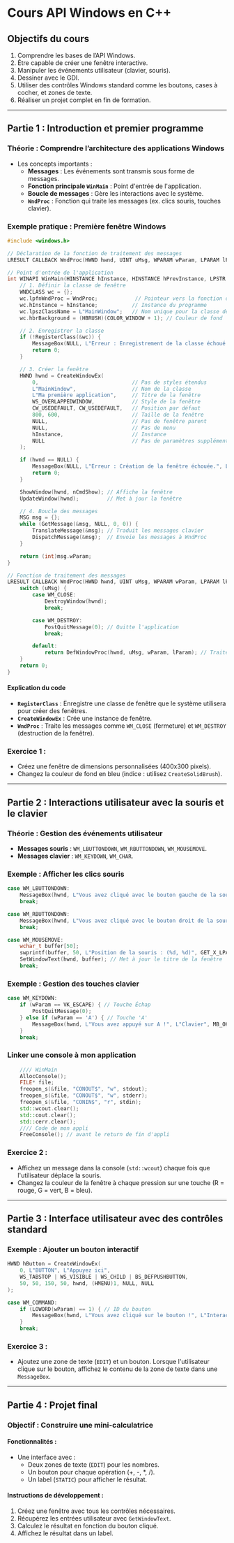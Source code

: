 
# Cours API Windows en C++

## Objectifs du cours
1. Comprendre les bases de l’API Windows.
2. Être capable de créer une fenêtre interactive.
3. Manipuler les événements utilisateur (clavier, souris).
4. Dessiner avec le GDI.
5. Utiliser des contrôles Windows standard comme les boutons, cases à cocher, et zones de texte.
6. Réaliser un projet complet en fin de formation.

---

## Partie 1 : Introduction et premier programme

### Théorie : Comprendre l’architecture des applications Windows
- Les concepts importants :
  - **Messages** : Les événements sont transmis sous forme de messages.
  - **Fonction principale `WinMain`** : Point d'entrée de l'application.
  - **Boucle de messages** : Gère les interactions avec le système.
  - **`WndProc`** : Fonction qui traite les messages (ex. clics souris, touches clavier).

### Exemple pratique : Première fenêtre Windows

```cpp
#include <windows.h>

// Déclaration de la fonction de traitement des messages
LRESULT CALLBACK WndProc(HWND hwnd, UINT uMsg, WPARAM wParam, LPARAM lParam);

// Point d'entrée de l'application
int WINAPI WinMain(HINSTANCE hInstance, HINSTANCE hPrevInstance, LPSTR lpCmdLine, int nCmdShow) {
    // 1. Définir la classe de fenêtre
    WNDCLASS wc = {};
    wc.lpfnWndProc = WndProc;            // Pointeur vers la fonction de traitement des messages
    wc.hInstance = hInstance;           // Instance du programme
    wc.lpszClassName = L"MainWindow";   // Nom unique pour la classe de fenêtre
    wc.hbrBackground = (HBRUSH)(COLOR_WINDOW + 1); // Couleur de fond

    // 2. Enregistrer la classe
    if (!RegisterClass(&wc)) {
        MessageBox(NULL, L"Erreur : Enregistrement de la classe échoué.", L"Erreur", MB_ICONERROR);
        return 0;
    }

    // 3. Créer la fenêtre
    HWND hwnd = CreateWindowEx(
        0,                              // Pas de styles étendus
        L"MainWindow",                  // Nom de la classe
        L"Ma première application",     // Titre de la fenêtre
        WS_OVERLAPPEDWINDOW,            // Style de la fenêtre
        CW_USEDEFAULT, CW_USEDEFAULT,   // Position par défaut
        800, 600,                       // Taille de la fenêtre
        NULL,                           // Pas de fenêtre parent
        NULL,                           // Pas de menu
        hInstance,                      // Instance
        NULL                            // Pas de paramètres supplémentaires
    );

    if (hwnd == NULL) {
        MessageBox(NULL, L"Erreur : Création de la fenêtre échouée.", L"Erreur", MB_ICONERROR);
        return 0;
    }

    ShowWindow(hwnd, nCmdShow); // Affiche la fenêtre
    UpdateWindow(hwnd);         // Met à jour la fenêtre

    // 4. Boucle des messages
    MSG msg = {};
    while (GetMessage(&msg, NULL, 0, 0)) {
        TranslateMessage(&msg); // Traduit les messages clavier
        DispatchMessage(&msg);  // Envoie les messages à WndProc
    }

    return (int)msg.wParam;
}

// Fonction de traitement des messages
LRESULT CALLBACK WndProc(HWND hwnd, UINT uMsg, WPARAM wParam, LPARAM lParam) {
    switch (uMsg) {
        case WM_CLOSE:
            DestroyWindow(hwnd);
            break;

        case WM_DESTROY:
            PostQuitMessage(0); // Quitte l'application
            break;

        default:
            return DefWindowProc(hwnd, uMsg, wParam, lParam); // Traitement par défaut
    }
    return 0;
}
```

#### Explication du code
- **`RegisterClass`** : Enregistre une classe de fenêtre que le système utilisera pour créer des fenêtres.
- **`CreateWindowEx`** : Crée une instance de fenêtre.
- **`WndProc`** : Traite les messages comme `WM_CLOSE` (fermeture) et `WM_DESTROY` (destruction de la fenêtre).

### Exercice 1 :
- Créez une fenêtre de dimensions personnalisées (400x300 pixels).
- Changez la couleur de fond en bleu (indice : utilisez `CreateSolidBrush`).

---

## Partie 2 : Interactions utilisateur avec la souris et le clavier

### Théorie : Gestion des événements utilisateur
- **Messages souris** : `WM_LBUTTONDOWN`, `WM_RBUTTONDOWN`, `WM_MOUSEMOVE`.
- **Messages clavier** : `WM_KEYDOWN`, `WM_CHAR`.

### Exemple : Afficher les clics souris

```cpp
case WM_LBUTTONDOWN:
    MessageBox(hwnd, L"Vous avez cliqué avec le bouton gauche de la souris !", L"Souris", MB_OK);
    break;

case WM_RBUTTONDOWN:
    MessageBox(hwnd, L"Vous avez cliqué avec le bouton droit de la souris !", L"Souris", MB_OK);
    break;

case WM_MOUSEMOVE:
    wchar_t buffer[50];
    swprintf(buffer, 50, L"Position de la souris : (%d, %d)", GET_X_LPARAM(lParam), GET_Y_LPARAM(lParam));
    SetWindowText(hwnd, buffer); // Met à jour le titre de la fenêtre
    break;
```

### Exemple : Gestion des touches clavier

```cpp
case WM_KEYDOWN:
    if (wParam == VK_ESCAPE) { // Touche Échap
        PostQuitMessage(0);
    } else if (wParam == 'A') { // Touche 'A'
        MessageBox(hwnd, L"Vous avez appuyé sur A !", L"Clavier", MB_OK);
    }
    break;
```
### Linker une console à mon application
```cpp
    //// WinMain
    AllocConsole();
    FILE* file;
    freopen_s(&file, "CONOUT$", "w", stdout);
    freopen_s(&file, "CONOUT$", "w", stderr);
    freopen_s(&file, "CONIN$", "r", stdin);
    std::wcout.clear();
    std::cout.clear();
    std::cerr.clear();
    //// Code de mon appli
    FreeConsole(); // avant le return de fin d'appli


```
### Exercice 2 :
- Affichez un message dans la console (`std::wcout`) chaque fois que l'utilisateur déplace la souris.
- Changez la couleur de la fenêtre à chaque pression sur une touche (R = rouge, G = vert, B = bleu).

---

## Partie 3 : Interface utilisateur avec des contrôles standard

### Exemple : Ajouter un bouton interactif

```cpp
HWND hButton = CreateWindowEx(
    0, L"BUTTON", L"Appuyez ici",
    WS_TABSTOP | WS_VISIBLE | WS_CHILD | BS_DEFPUSHBUTTON,
    50, 50, 150, 50, hwnd, (HMENU)1, NULL, NULL
);

case WM_COMMAND:
    if (LOWORD(wParam) == 1) { // ID du bouton
        MessageBox(hwnd, L"Vous avez cliqué sur le bouton !", L"Interaction", MB_OK);
    }
    break;
```

### Exercice 3 :
- Ajoutez une zone de texte (`EDIT`) et un bouton. Lorsque l'utilisateur clique sur le bouton, affichez le contenu de la zone de texte dans une `MessageBox`.

---

## Partie 4 : Projet final

### Objectif : Construire une mini-calculatrice
#### Fonctionnalités :
- Une interface avec :
  - Deux zones de texte (`EDIT`) pour les nombres.
  - Un bouton pour chaque opération (+, -, *, /).
  - Un label (`STATIC`) pour afficher le résultat.

#### Instructions de développement :
1. Créez une fenêtre avec tous les contrôles nécessaires.
2. Récupérez les entrées utilisateur avec `GetWindowText`.
3. Calculez le résultat en fonction du bouton cliqué.
4. Affichez le résultat dans un label.
